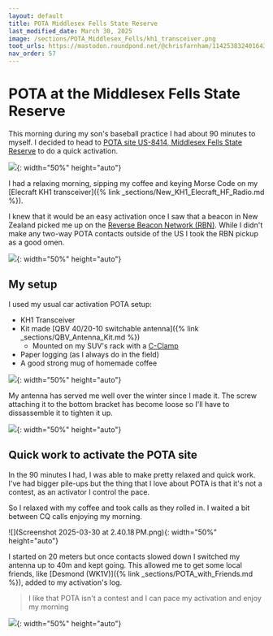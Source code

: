```yaml
---
layout: default
title: POTA Middlesex Fells State Reserve
last_modified_date: March 30, 2025
image: /sections/POTA_Middlesex_Fells/kh1_transceiver.png
toot_urls: https://mastodon.roundpond.net/@chrisfarnham/114253832401643503
nav_order: 57
---
```


# POTA at the Middlesex Fells State Reserve

This morning during my son's baseball practice I had about 90 minutes to myself. I decided to head to 
[POTA site US-8414, Middlesex Fells State Reserve](https://pota.app/#/park/US-8414) to do a quick activation.

![](PXL_20250330_132459735.jpg){: width="50%" height="auto"}


I had a relaxing morning, sipping my coffee and keying Morse Code on my 
[Elecraft KH1 transceiver]({% link _sections/New_KH1_Elecraft_HF_Radio.md %}).

I knew that it would be an easy activation once I saw that a beacon in New Zealand picked me up
on the [Reverse Beacon Network (RBN)](https://www.reversebeacon.net/main.php). While I didn't make any two-way POTA contacts
outside of the US I took the RBN pickup as a good omen.

![](Screenshot_20250330-083452.png){: width="50%" height="auto"}

## My setup

I used my usual car activation POTA setup:

 - KH1 Transceiver
 - Kit made [QBV 40/20-10 switchable antenna]({% link _sections/QBV_Antenna_Kit.md %})
    - Mounted on my SUV's rack with a [C-Clamp](https://www.amazon.com/dp/B075WP3H58)
 - Paper logging (as I always do in the field)
 - A good strong mug of homemade coffee

![](kh1_transceiver.png){: width="50%" height="auto"}

My antenna has served me well over the winter since I made it. The screw attaching it to the bottom bracket has become loose
so I'll have to dissassemble it to tighten it up.

![](PXL_20250330_122357078.jpg){: width="50%" height="auto"}

## Quick work to activate the POTA site

In the 90 minutes I had, I was able to make pretty relaxed and quick work. I've had bigger pile-ups but the
thing that I love about POTA is that it's not a contest, as an activator I control the pace.

So I relaxed with my coffee and took calls as they rolled in. I waited a bit between CQ calls enjoying my morning.

![](Screenshot 2025-03-30 at 2.40.18 PM.png){: width="50%" height="auto"}

I started on 20 meters but once contacts slowed down I switched my antenna up to 40m and kept going. This allowed
me to get some local friends, like 
[Desmond (WK1V)]({% link _sections/POTA_with_Friends.md %}),
added to my activation's log.

> I like that POTA isn't a contest and I can pace my activation and enjoy my morning

![](PXL_20250330_132037364.jpg){: width="50%" height="auto"}


